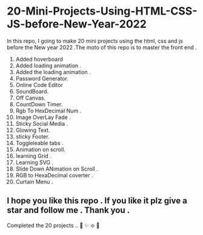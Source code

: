 # 20-Mini-Projects-Using-HTML-CSS-JS-before-New-Year-2022
In this repo, I going to make 20 mini projects using the html, css and js before the New year 2022 .The moto of this repo is to master the front end  .

1. Added hoverboard
2. Added loading animation .
3. Added the loading animation .
4. Password Generator.
5. Online Code Editor
6. SoundBoard.
7. Off Canvas.
8. CountDown Timer.
9. Rgb To HexDecimal Num .
10. Image OverLay Fade .
11. Sticky Social Media .
12. Glowing Text.
13. sticky Footer.
14. Toggleleable tabs .
15. Animation on scroll.
16. learning Grid .
17. Learning SVG .
18. Slide Down ANimation on Scroll .
19. RGB to HexaDecimal coverter .
20. Curtain Menu .

## I hope you like this repo . If you like it plz give a star and follow me . Thank you .

Completed the 20 projects .. 🤝 ✨ ❇️ 🧨



